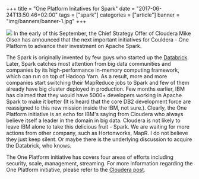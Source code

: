 +++
title = "One Platform Initatives for Spark"
date = "2017-06-24T13:50:46+02:00"
tags = ["spark"]
categories = ["article"]
banner = "img/banners/banner-1.jpg"
+++

![](img/banners/spark.png)
In the early of this September, the Chief Strategy Offer of Cloudera Mike Olson has announced that the next important initiatives for Couldera - One Platform to advance their investment on Apache Spark.

The Spark is originally invented by few guys who started up the [Databrick](https://databricks.com/). Later, Spark catches most attention from big data communities and companies by its high-performance in-memory computing framework, which can run on top of Hadoop Yarn. As a result, more and more companies start switching their MapReduce jobs to Spark and few of them already have big cluster deployed in production. Few months earlier, IBM has claimed that they would have 5000+ developers working in Apache Spark to make it better (It is heard that the core DB2 development force are reassigned to this new mission inside the IBM, not sure.). Clearly, the One Platform initiative is an echo for IBM's saying from Cloudera who always believe itself a leader in the domain in big data. Cloudera is not likely to leave IBM alone to take this delicious fruit - Spark. We are waiting for more actions from other company, such as Hortonworks, MapR. I do not believe they just keep silent. Or maybe there is the underlying discussion to acquire the Databrick, who knows.

The One Platform initiative has covers four areas of efforts including security, scale, management, streaming. For more information regarding the One Platform initiative, please refer to the [Cloudera post](http://vision.cloudera.com/one-platform/).

